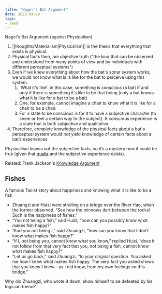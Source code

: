 ```yaml
---
title: "Nagel's Bat Argument"
date: 2022-03-09
tags:
- seed
---
```


Nagel's Bat Argument (against Physicalism)
1. [[thoughts/Materialism|Physicalism]] is the thesis that everything that exists is physical. 
2. Physical facts then, are objective truth ("the kind that can be observed and understood from many points of view and by individuals with different perceptual systems")
3. Even if we knew everything about how the bat's sonar system works, we would not know what is is like for the bat to perceive using this system.
	1. 'What it's like': in this case, something is conscious (a bat) if and only if there is something it's like to be that being (only a bat knows what it is like for a bat to be a bat)
	2. One, for example, cannot imagine a chair to know what it is like for a chair to be a chair.
	3. For a state to be conscious is for it to have a subjective character (to seem or feel a certain way to the subject). A conscious experience is a state that is both subjective and qualitative.
4. Therefore, complete knowledge of the physical facts about a bat's perceptual system would not yield knowledge of certain facts about a  bat’s experiences

Physicalism leaves out the subjective facts, so it’s a mystery how it could be true (given that [qualia](thoughts/qualia.md) and the subjective experience exists).

Related: Frank Jackson's [Knowledge Argument](thoughts/Knowledge%20Argument.md)

## Fishes
A famous Taoist story about happiness and knowing what it is like to be a fish

- Zhuangzi and Huizi were strolling on a bridge over the River Hao, when the former observed, “See how the minnows dart between the rocks! Such is the happiness of fishes.”
- “You not being a fish,” said Huizi, “how can you possibly know what makes fish happy?”
- “And you not being I,” said Zhuangzi, “how can you know that I don’t know what makes fish happy?”
- “If I, not being you, cannot know what you know,” replied Huizi, “does it not follow from that very fact that you, not being a fish, cannot know what makes fish happy?”
- “Let us go back,” said Zhuangzi, “to your original question. You asked me how I knew what makes fish happy. The very fact you asked shows that you knew I knew—as I did know, from my own feelings on this bridge.”

Why did Zhuangzi, who wrote it down, show himself to be defeated by his logician friend?


